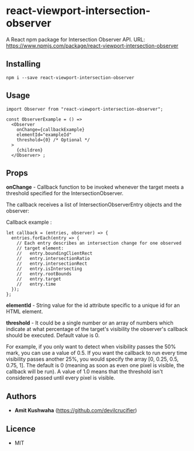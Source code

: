 # react-viewport-intersection-observer

A React npm package for Intersection Observer API.
URL: https://www.npmjs.com/package/react-viewport-intersection-observer

## Installing

```
npm i --save react-viewport-intersection-observer

```

## Usage

```
import Observer from "react-viewport-intersection-observer";

const ObserverExample = () =>
  <Observer
    onChange={callbackExample}
    elementId="exampleId"
    threshold={0} /* Optional */
  >
    {children}
  </Observer> ;

```

## Props

**onChange** - Callback function to be invoked whenever the target meets a threshold specified for the IntersectionObserver.

The callback receives a list of IntersectionObserverEntry objects and the observer:

Callback example : 

```
let callback = (entries, observer) => { 
  entries.forEach(entry => {
    // Each entry describes an intersection change for one observed
    // target element:
    //   entry.boundingClientRect
    //   entry.intersectionRatio
    //   entry.intersectionRect
    //   entry.isIntersecting
    //   entry.rootBounds
    //   entry.target
    //   entry.time
  });
};

```
**elementId** - String value for the id attribute specific to a unique id for an HTML element.

**threshold** - It could be a single number or an array of numbers which indicate at what percentage of the target's visibility the observer's callback should be executed. Default value is 0. 

For example, if you only want to detect when visibility passes the 50% mark, you can use a value of 0.5. If you want the callback to run every time visibility passes another 25%, you would specify the array [0, 0.25, 0.5, 0.75, 1]. The default is 0 (meaning as soon as even one pixel is visible, the callback will be run). A value of 1.0 means that the threshold isn't considered passed until every pixel is visible.

## Authors

- **Amit Kushwaha** (https://github.com/devilcrucifier)

## Licence

- MIT
